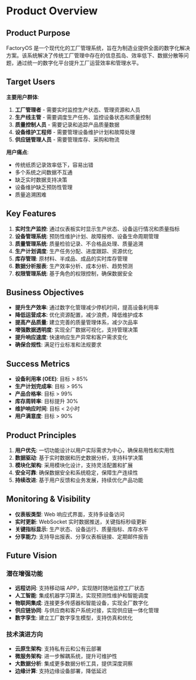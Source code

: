 # Product Overview

## Product Purpose

FactoryOS 是一个现代化的工厂管理系统，旨在为制造业提供全面的数字化解决方案。该系统解决了传统工厂管理中存在的信息孤岛、效率低下、数据分散等问题，通过统一的数字化平台提升工厂运营效率和管理水平。

## Target Users

**主要用户群体**:

1. **工厂管理者** - 需要实时监控生产状态、管理资源和人员
2. **生产线主管** - 需要调度生产任务、监控设备状态和质量控制
3. **质量控制人员** - 需要记录和追踪产品质量数据
4. **设备维护工程师** - 需要管理设备维护计划和故障处理
5. **供应链管理人员** - 需要管理库存、采购和物流

**用户痛点**:
- 传统纸质记录效率低下，容易出错
- 多个系统之间数据不互通
- 缺乏实时数据支持决策
- 设备维护缺乏预防性管理
- 质量追溯困难

## Key Features

1. **实时生产监控**: 通过仪表板实时显示生产状态、设备运行情况和质量指标
2. **设备管理系统**: 预防性维护计划、故障报修、设备生命周期管理
3. **质量管理系统**: 质量检验记录、不合格品处理、质量追溯
4. **生产计划调度**: 生产任务分配、进度跟踪、资源优化
5. **库存管理**: 原材料、半成品、成品的实时库存管理
6. **数据分析报表**: 生产效率分析、成本分析、趋势预测
7. **权限管理系统**: 基于角色的权限控制，确保数据安全

## Business Objectives

- **提升生产效率**: 通过数字化管理减少停机时间，提高设备利用率
- **降低运营成本**: 优化资源配置，减少浪费，降低维护成本
- **提高产品质量**: 建立完善的质量管理体系，减少次品率
- **增强数据透明度**: 实现全厂数据可视化，支持管理决策
- **提升响应速度**: 快速响应生产异常和客户需求变化
- **确保合规性**: 满足行业标准和法规要求

## Success Metrics

- **设备利用率 (OEE)**: 目标 > 85%
- **生产计划完成率**: 目标 > 95%
- **产品合格率**: 目标 > 99%
- **库存周转率**: 目标提升 30%
- **维护响应时间**: 目标 < 2小时
- **用户满意度**: 目标 > 90%

## Product Principles

1. **用户优先**: 一切功能设计以用户实际需求为中心，确保易用性和实用性
2. **数据驱动**: 基于实时数据和历史数据分析，支持科学决策
3. **模块化架构**: 采用模块化设计，支持灵活配置和扩展
4. **安全可靠**: 确保数据安全和系统稳定，保障生产连续性
5. **持续改进**: 基于用户反馈和业务发展，持续优化产品功能

## Monitoring & Visibility

- **仪表板类型**: Web 响应式界面，支持多设备访问
- **实时更新**: WebSocket 实时数据推送，关键指标秒级更新
- **关键指标显示**: 生产状态、设备运行、质量指标、库存水平
- **分享能力**: 支持导出报表、分享仪表板链接、定期邮件报告

## Future Vision

### 潜在增强功能

- **远程访问**: 支持移动端 APP，实现随时随地监控工厂状态
- **人工智能**: 集成机器学习算法，实现预测性维护和智能调度
- **物联网集成**: 连接更多传感器和智能设备，实现全厂数字化
- **供应链协同**: 与供应商和客户系统对接，实现供应链一体化管理
- **数字孪生**: 建立工厂数字孪生模型，支持仿真和优化

### 技术演进方向

- **云原生架构**: 支持私有云和公有云部署
- **微服务架构**: 进一步解耦系统，提升可维护性
- **大数据分析**: 集成更多数据分析工具，提供深度洞察
- **边缘计算**: 支持边缘设备部署，降低延迟